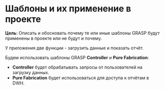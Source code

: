 # Шаблоны и их применение в проекте

**Цель**: Описать и обосновать почему те или иные шаблоны GRASP будут применены в проекте или не будут и почему.

У приложения две функции - загрузить данные и показать отчёт.

Будем использовать шаблоны GRASP **Controller** и **Pure Fabrication**:
- **Controller** будет обрабатывать запросы от пользователей на загрузку данных.
- **Pure Fabrication** будет использоваться для доступа к отчётам в DWH.
